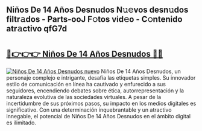 ## Niños De 14 Años Desnudos N𝚞𝚎vos desn𝚞dos filtr𝚊dos - Parts-ooJ F𝚘tos vid𝚎o - C𝚘ntenido atr𝚊ctivo qfG7d

# <h2><a href="http://mb48tyy.tromn.icu/?c=Ni%c3%b1os+De+14+A%c3%b1os+Desnudos">🔗👉👉👉 Niños De 14 Años Desnudos 🔗🔗</a></h2>

[![Niños De 14 Años Desnudos nuevo](https://i.imgur.com/pEAQMta.gif)](http://mb48tyy.tromn.icu/?c=Ni%c3%b1os+De+14+A%c3%b1os+Desnudos)
Niños De 14 Años Desnudos, un personaje complejo e intrigante, desafía las etiquetas simples. Su innovador estilo de comunicación en línea ha cautivado y enfurecido a sus seguidores, encendiendo debates sobre ética, autorrepresentación y la naturaleza evolutiva de las sociedades virtuales. A pesar de la incertidumbre de sus próximos pasos, su impacto en los medios digitales es significativo. Con una determinación inquebrantable y un atractivo innegable, el potencial de Niños De 14 Años Desnudos en el ámbito digital es ilimitado.
